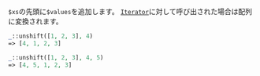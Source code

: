 `$xs`の先頭に`$values`を追加します。
[`Iterator`](http://php.net/manual/ja/class.iterator.php)に対して呼び出された場合は配列に変換されます。

```php
_::unshift([1, 2, 3], 4)
=> [4, 1, 2, 3]

_::unshift([1, 2, 3], 4, 5)
=> [4, 5, 1, 2, 3]
```
